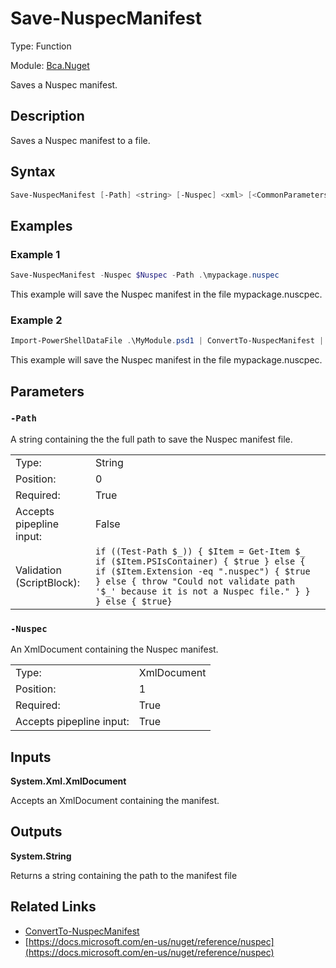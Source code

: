 # Save-NuspecManifest
Type: Function

Module: [Bca.Nuget](../ReadMe.md)

Saves a Nuspec manifest.
## Description
Saves a Nuspec manifest to a file.
## Syntax
```powershell
Save-NuspecManifest [-Path] <string> [-Nuspec] <xml> [<CommonParameters>]
```
## Examples
### Example 1
```powershell
Save-NuspecManifest -Nuspec $Nuspec -Path .\mypackage.nuspec
```
This example will save the Nuspec manifest in the file mypackage.nuscpec.
### Example 2
```powershell
Import-PowerShellDataFile .\MyModule.psd1 | ConvertTo-NuspecManifest | Save-NuspecManifest -Path .\mymodule.nuspec
```
This example will save the Nuspec manifest in the file mypackage.nuscpec.
## Parameters
### `-Path`
A string containing the the full path to save the Nuspec manifest file.

| | |
|:-|:-|
|Type:|String|
|Position:|0|
|Required:|True|
|Accepts pipepline input:|False|
|Validation (ScriptBlock):|` if ((Test-Path $_)) { $Item = Get-Item $_ if ($Item.PSIsContainer) { $true } else { if ($Item.Extension -eq ".nuspec") { $true } else { throw "Could not validate path '$_' because it is not a Nuspec file." } } } else { $true} `|

### `-Nuspec`
An XmlDocument containing the Nuspec manifest.

| | |
|:-|:-|
|Type:|XmlDocument|
|Position:|1|
|Required:|True|
|Accepts pipepline input:|True|

## Inputs
**System.Xml.XmlDocument**

Accepts an XmlDocument containing the manifest.
## Outputs
**System.String**

Returns a string containing the path to the manifest file
## Related Links
- [ConvertTo-NuspecManifest](ConvertTo-NuspecManifest.md)
- [https://docs.microsoft.com/en-us/nuget/reference/nuspec](https://docs.microsoft.com/en-us/nuget/reference/nuspec)
